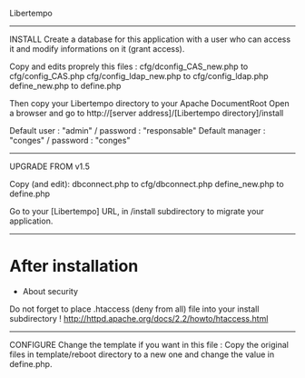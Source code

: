 Libertempo

----
INSTALL
Create a database for this application with a user who can access it and modify informations on it (grant access).

Copy and edits proprely this files :
	cfg/dconfig_CAS_new.php	to 	cfg/config_CAS.php
	cfg/config_ldap_new.php	to 	cfg/config_ldap.php
	define_new.php		to 	define.php


Then copy your Libertempo directory to your Apache DocumentRoot
Open a browser and go to http://[server address]/[Libertempo directory]/install

Default user : "admin" / password : "responsable"
Default manager : "conges" / password : "conges"

----
UPGRADE FROM v1.5

Copy (and edit):
	dbconnect.php 		to 	cfg/dbconnect.php
	define_new.php		to	define.php


Go to your [Libertempo] URL, in /install subdirectory to migrate your application.

---
# After installation

 - About security

Do not forget to place .htaccess (deny from all) file into your install subdirectory !
	http://httpd.apache.org/docs/2.2/howto/htaccess.html

----
CONFIGURE
Change the template if you want in this file :
	Copy the original files in template/reboot directory to a new one and change the value in define.php.
